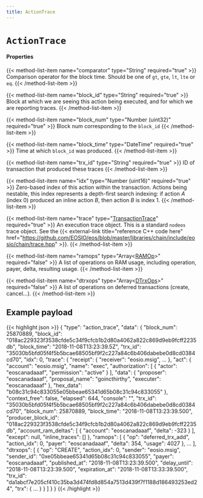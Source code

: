 ```yaml
---
title: ActionTrace
---
```


# `ActionTrace`

#### Properties

{{< method-list-item name="comparator" type="String" required="true" >}}
  Comparison operator for the block time. Should be one of `gt`, `gte`, `lt`, `lte` or `eq`.
{{< /method-list-item >}}

{{< method-list-item name="block_id" type="String" required="true" >}}
  Block at which we are seeing this action being executed, and for which we are reporting traces.
{{< /method-list-item >}}

{{< method-list-item name="block_num" type="Number (uint32)" required="true" >}}
  Block num corresponding to the `block_id`
{{< /method-list-item >}}

{{< method-list-item name="block_time" type="DateTime" required="true" >}}
  Time at which `block_id` was produced.
{{< /method-list-item >}}

{{< method-list-item name="trx_id" type="String" required="true" >}}
  ID of transaction that produced these traces
{{< /method-list-item >}}

{{< method-list-item name="idx" type="Number (uint16)" required="true" >}}
  Zero-based index of this action within the transaction. Actions being nestable, this index represents a depth-first search indexing: if action _A_ (index 0) produced an inline action _B_, then action _B_ is index 1.
{{< /method-list-item >}}

{{< method-list-item name="trace" type="[TransactionTrace](/eosio/reference/types/transactiontrace)" required="true" >}}
  An execution trace object. This is a standard `nodeos` trace object. See the {{< external-link title="reference C++ code here" href="https://github.com/EOSIO/eos/blob/master/libraries/chain/include/eosio/chain/trace.hpp" >}}.
{{< /method-list-item >}}

{{< method-list-item name="ramops" type="Array&lt;[RAMOp](/eosio/reference/types/ramop)&gt;" required="false" >}}
  A list of operations on RAM usage, including operation, payer, delta, resulting usage.
{{< /method-list-item >}}

{{< method-list-item name="dtrxops" type="Array&lt;[DTrxOps](/eosio/reference/types/dtrxop)&gt;" required="false" >}}
  A list of operations on deferred transactions (create, cancel...).
{{< /method-list-item >}}

<!--
  * `dbops` **{{< external-link title="Array" href="https://developer.mozilla.org/docs/Web/JavaScript/Reference/Global_Objects/Array)**: list of database operations, including the payer, the type of the operation (insert, update or delete), the previous row value and the new row value (in case of updates for example" >}}.
-->

## Example payload

{{< highlight json >}}
{
  "type": "action_trace",
  "data": {
    "block_num": 25870889,
    "block_id": "018ac229323f3538cfde5c34f9cfcb1b2d80a4062a822c869d9eb9fcff2235db",
    "block_time": "2018-11-08T13:23:39.5Z",
    "trx_id": "35030b5bfd05f4f5b5bcae68505bf9f2c227a84c6b406dabebe0d8cd0384cd70",
    "idx": 0,
    "trace": {
      "receipt": {
        "receiver": "eosio.msig",
        ...
      },
      "act": {
        "account": "eosio.msig",
        "name": "exec",
        "authorization": [
          {
            "actor": "eoscanadaaaf",
            "permission": "active"
          }
        ],
        "data": {
          "proposer": "eoscanadaaaf",
          "proposal_name": "goincthirthy",
          "executer": "eoscanadaaaf"
        },
        "hex_data": "b08c31c94c833055e05bbeae65341d65b08c31c94c833055"
      },
      "context_free": false,
      "elapsed": 644,
      "console": "",
      "trx_id": "35030b5bfd05f4f5b5bcae68505bf9f2c227a84c6b406dabebe0d8cd0384cd70",
      "block_num": 25870889,
      "block_time": "2018-11-08T13:23:39.500",
      "producer_block_id": "018ac229323f3538cfde5c34f9cfcb1b2d80a4062a822c869d9eb9fcff2235db",
      "account_ram_deltas": [
        {
          "account": "eoscanadaaaf",
          "delta": -323
        }
      ],
      "except": null,
      "inline_traces": []
    },
    "ramops": [
      {
        "op": "deferred_trx_add",
        "action_idx": 0,
        "payer": "eoscanadaaaf",
        "delta": 354,
        "usage": 4027
      },
        ...
    ],
    "dtrxops": [
      {
        "op": "CREATE",
        "action_idx": 0,
        "sender": "eosio.msig",
        "sender_id": "0xe05bbeae65341d65b08c31c94c833055",
        "payer": "eoscanadaaaf",
        "published_at": "2018-11-08T13:23:39.500",
        "delay_until": "2018-11-08T13:23:39.500",
        "expiration_at": "2018-11-08T13:33:39.500",
        "trx_id": "da1abcf7e205cf410c35ba3d474fd8d854a7513d439f7f1188d186493253ed24",
        "trx": {
         ...
        }
      }
    ]
  }
}
{{< /highlight >}}
